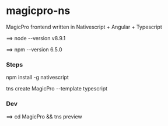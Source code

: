 # magicpro-ns

MagicPro frontend written in Nativescript + Angular + Typescript


==> node --version
v8.9.1


==> npm --version
6.5.0

### Steps

npm install -g nativescript


tns create MagicPro --template typescript


### Dev

==> cd MagicPro && tns preview